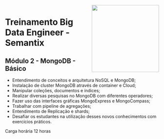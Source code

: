 <img src="https://media.badgr.com/uploads/badges/5255bd41-1608-4c10-829b-59007f6f268e.png" width="220" align=right>

# Treinamento Big Data Engineer - Semantix

## Módulo 2 - MongoDB - Básico

- Entendimento de conceitos e arquitetura NoSQL e MongoDB;
- Instalação de cluster MongoDB através de container e Cloud;
- Manipular coleções, documentos e índices;
- Realizar diversas pesquisas no MongoDB com diferentes operadores;
- Fazer uso das interfaces gráficas MongoExpress e MongoCompass;
- Trabalhar com pipeline de agregações;
- Entendimento de Replicação e shards;
- Desafiar os estudantes na utilização desses novos conhecimentos com exercícios práticos.
 
Carga horária 12 horas
